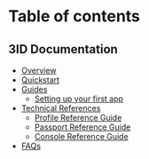 # Table of contents

## 3ID Documentation

* [Overview](3id/overview/index.md)
* [Quickstart](3id/quickstart/index.md)
* [Guides](3id/guides/index.md)
  * [Setting up your first app](3id/guides/app-setup.md)
* [Technical References](3id/reference/index.md)
  * [Profile Reference Guide](3id/reference/profile.md)
  * [Passport Reference Guide](3id/reference/passport.md)
  * [Console Reference Guide](3id/reference/console.md)
* [FAQs](3id/faq/index.md)

<!--
## Use headings to create page groups like this one​

* [First page's title](use-headings-to-create-page-groups-like-this-one/first-pages-title/README.md)
  * [Some child page](use-headings-to-create-page-groups-like-this-one/first-pages-title/some-child-page.md)
  * [Some other child page](use-headings-to-create-page-groups-like-this-one/first-pages-title/some-other-child-page.md)
* [Second page's title](use-headings-to-create-page-groups-like-this-one/second-pages-title/README.md)
  * [Some child page](use-headings-to-create-page-groups-like-this-one/second-pages-title/some-child-page.md)
  * [Some other child page](use-headings-to-create-page-groups-like-this-one/second-pages-title/some-other-child-page.md)

## A second-page group​

* [Yet another page](a-second-page-group/yet-another-page.md)
-->
